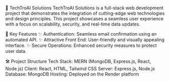 🚀 TechTroAI Solutions
TechTroAI Solutions is a full-stack web development project that demonstrates the integration of cutting-edge web technologies and design principles. This project showcases a seamless user experience with a focus on scalability, security, and real-time data updates.

🌟 Key Features
✨ Authentication: Seamless email confirmation using an automated API.
✨ Attractive Front End: User-friendly and visually appealing interface.
✨ Secure Operations: Enhanced security measures to protect user data.

🛠️ Project Structure
Tech Stack: MERN (MongoDB, Express.js, React, Node.js)
Client: React, HTML, Tailwind CSS
Server: Express.js, Node.js
Database: MongoDB
Hosting: Deployed on the Render platform
